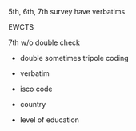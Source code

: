 5th, 6th, 7th survey have verbatims

EWCTS

7th w/o double check
- double sometimes tripole coding

- verbatim
- isco code
- country
- level of education